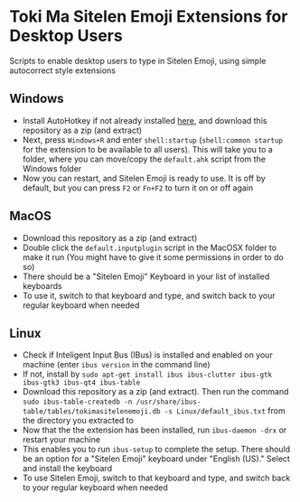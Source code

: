 # Toki Ma Sitelen Emoji Extensions for Desktop Users
Scripts to enable desktop users to type in Sitelen Emoji, using simple autocorrect style extensions

## Windows
- Install AutoHotkey if not already installed [here](https://www.autohotkey.com/), and download this repository as a zip (and extract)
- Next, press `Windows+R` and enter `shell:startup` (`shell:common startup` for the extension to be available to all users). This will take you to a folder, where you can move/copy the `default.ahk` script from the Windows folder
- Now you can restart, and Sitelen Emoji is ready to use. It is off by default, but you can press `F2` or `Fn+F2` to turn it on or off again

## MacOS
- Download this repository as a zip (and extract)
- Double click the `default.inputplugin` script in the MacOSX folder to make it run (You might have to give it some permissions in order to do so)
- There should be a "Sitelen Emoji" Keyboard in your list of installed keyboards
- To use it, switch to that keyboard and type, and switch back to your regular keyboard when needed

## Linux
- Check if Inteligent Input Bus (IBus) is installed and enabled on your machine (enter `ibus version` in the command line)
- If not, install by `sudo apt-get install ibus ibus-clutter ibus-gtk ibus-gtk3 ibus-qt4 ibus-table`
- Download this repository as a zip (and extract). Then run the command `sudo ibus-table-createdb -n /usr/share/ibus-table/tables/tokimasitelenemoji.db -s Linux/default_ibus.txt` from the directory you extracted to
- Now that the the extension has been installed, run `ibus-daemon -drx` or restart your machine
- This enables you to run `ibus-setup` to complete the setup. There should be an option for a "Sitelen Emoji" keyboard under "English (US)." Select and install the keyboard
- To use Sitelen Emoji, switch to that keyboard and type, and switch back to your regular keyboard when needed
